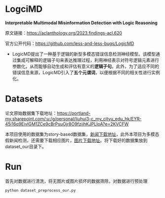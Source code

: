 # LogciMD
**Interpretable Multimodal Misinformation Detection with Logic Reasoning**

原文链接：https://aclanthology.org/2023.findings-acl.620

官方公开代码：https://github.com/less-and-less-bugs/LogicMD

* LogicMD提出了一种基于逻辑的新型多模态错误信息检测神经模型。该模型通过集成可解释的逻辑子句来表达推理过程，利用神经表示对符号逻辑元素进行参数化，从而能够自动生成和评估有意义的**逻辑子句**。此外，为了适应不同的错误信息来源，LogicMD引入了**五个元谓词**，以便根据不同的相关性进行实例化。

# Datasets

论文原始数据集下载地址：https://portland-my.sharepoint.com/:u:/g/personal/liuhui3-c_my_cityu_edu_hk/EYR-45i16q9EivlGM1ZCe9cBrPsuOjr8O9fziihKJPLIoA?e=2KVCFW

本项目使用的数据集为story-based数据集，[新闻下载地址](https://drive.google.com/drive/folders/1rLrh5x5UlYskfbhhVyz523MKgmCDyuX2)，此外本项目为多模态假新闻检测，还需要下载相应图片，[图片下载地址](https://drive.google.com/drive/folders/11okt9IRDxXgfTr7Ae1wxl9CHZC1PphhC)。将下载好的数据集放到dataset_our目录下。

# Run

首先对数据进行清洗，将无图片或图片损坏的数据筛除，对数据进行预处理

```
python dataset_preprocess_our.py
```
